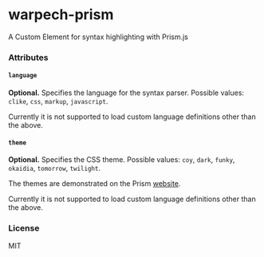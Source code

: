 warpech-prism
=============

A Custom Element for syntax highlighting with Prism.js

### Attributes

#### `language`

**Optional.** Specifies the language for the syntax parser. Possible values: `clike`, `css`, `markup`, `javascript`.

Currently it is not supported to load custom language definitions other than the above.

#### `theme`

**Optional.** Specifies the CSS theme. Possible values: `coy`, `dark`, `funky`, `okaidia`, `tomorrow`, `twilight`.

The themes are demonstrated on the Prism [website](http://prismjs.com/).

Currently it is not supported to load custom language definitions other than the above.

### License

MIT
